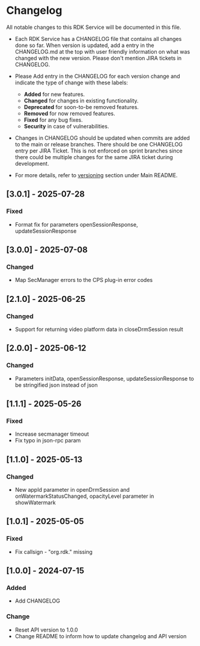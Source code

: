 # Changelog

All notable changes to this RDK Service will be documented in this file.

* Each RDK Service has a CHANGELOG file that contains all changes done so far. When version is updated, add a entry in the CHANGELOG.md at the top with user friendly information on what was changed with the new version. Please don't mention JIRA tickets in CHANGELOG.

* Please Add entry in the CHANGELOG for each version change and indicate the type of change with these labels:
    * **Added** for new features.
    * **Changed** for changes in existing functionality.
    * **Deprecated** for soon-to-be removed features.
    * **Removed** for now removed features.
    * **Fixed** for any bug fixes.
    * **Security** in case of vulnerabilities.

* Changes in CHANGELOG should be updated when commits are added to the main or release branches. There should be one CHANGELOG entry per JIRA Ticket. This is not enforced on sprint branches since there could be multiple changes for the same JIRA ticket during development.

* For more details, refer to [versioning](https://github.com/rdkcentral/rdkservices#versioning) section under Main README.

## [3.0.1] - 2025-07-28
### Fixed
- Format fix for parameters openSessionResponse, updateSessionResponse

## [3.0.0] - 2025-07-08
### Changed
- Map SecManager errors to the CPS plug-in error codes

## [2.1.0] - 2025-06-25
### Changed
- Support for returning video platform data in closeDrmSession result

## [2.0.0] - 2025-06-12
### Changed
- Parameters initData, openSessionResponse, updateSessionResponse to be stringified json instead of json

## [1.1.1] - 2025-05-26
### Fixed
- Increase secmanager timeout
- Fix typo in json-rpc param

## [1.1.0] - 2025-05-13
### Changed
- New appId parameter in openDrmSession and onWatermarkStatusChanged, opacityLevel parameter in showWatermark

## [1.0.1] - 2025-05-05
### Fixed
- Fix callsign - "org.rdk." missing

## [1.0.0] - 2024-07-15
### Added
- Add CHANGELOG

### Change
- Reset API version to 1.0.0
- Change README to inform how to update changelog and API version
